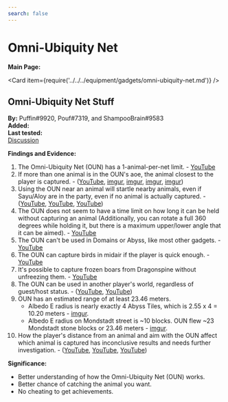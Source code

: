 ```yaml
---
search: false
---
```


# Omni-Ubiquity Net

**Main Page:**

<Card item={require('../../../equipment/gadgets/omni-ubiquity-net.md')} />

## Omni-Ubiquity Net Stuff

**By:** Puffin\#9920, Pouf\#7319, and ShampooBrain\#9583  
**Added:** <Version date="2022-01-16" />  
**Last tested:** <VersionHl date="2022-01-16" />  
[Discussion](https://tickets.deeznuts.moe/ticket-archive/attachments_922959469657346108_931072700745662464_transcript-omniubiquity-net-stuff.html)

**Findings and Evidence:**

1. The Omni-Ubiquity Net (OUN) has a 1-animal-per-net limit. - [YouTube](https://youtu.be/0ZnybwvyPDA)
2. If more than one animal is in the OUN's aoe, the animal closest to the player is captured. - ([YouTube](https://youtu.be/0vAt78Ie5U4), [imgur](https://imgur.com/a/7QrDRHe), [imgur](https://imgur.com/a/ilbkbsQ), [imgur](https://imgur.com/a/egQVxXd), [imgur](https://imgur.com/a/ZiGwoka))
3. Using the OUN near an animal will startle nearby animals, even if Sayu/Aloy are in the party, even if no animal is actually captured. - ([YouTube](https://youtu.be/OUBx9G5cVxo), [YouTube](https://youtu.be/Kv1Utj4YV50), [YouTube](https://youtu.be/NML6hmKToNE))
4. The OUN does not seem to have a time limit on how long it can be held without capturing an animal (Additionally, you can rotate a full 360 degrees while holding it, but there is a maximum upper/lower angle that it can be aimed). - [YouTube](https://youtu.be/9HORkvTCyUA)
5. The OUN can't be used in Domains or Abyss, like most other gadgets. - [YouTube](https://youtu.be/-D7_MHUTE_4)
6. The OUN can capture birds in midair if the player is quick enough. - [YouTube](https://youtu.be/Sey9eQSjA9A)
7. It's possible to capture frozen boars from Dragonspine without unfreezing them. - [YouTube](https://youtu.be/NMe2RD18M-M)
8. The OUN can be used in another player's world, regardless of guest/host status. - ([YouTube](https://youtu.be/tYlTs1cVdyo), [YouTube](https://youtu.be/xqD3ECkVCHo))
9. OUN has an estimated range of at least 23.46 meters.
   * Albedo E radius is nearly exactly 4 Abyss Tiles, which is 2.55 x 4 = 10.20 meters - [imgur](https://imgur.com/a/dybme5X).
   * Albedo E radius on Mondstadt street is ~10 blocks. OUN flew ~23 Mondstadt stone blocks or 23.46 meters - [imgur](https://imgur.com/a/SvuScot).
10. How the player's distance from an animal and aim with the OUN affect which animal is captured has inconclusive results and needs further investigation. - ([YouTube](https://youtu.be/rZAj79ay5os), [YouTube](https://youtu.be/ovFJ0C6YzNI), [YouTube](https://youtu.be/vWpTt1-Cf_0))

**Significance:**

* Better understanding of how the Omni-Ubiquity Net (OUN) works.
* Better chance of catching the animal you want.
* No cheating to get achievements.
